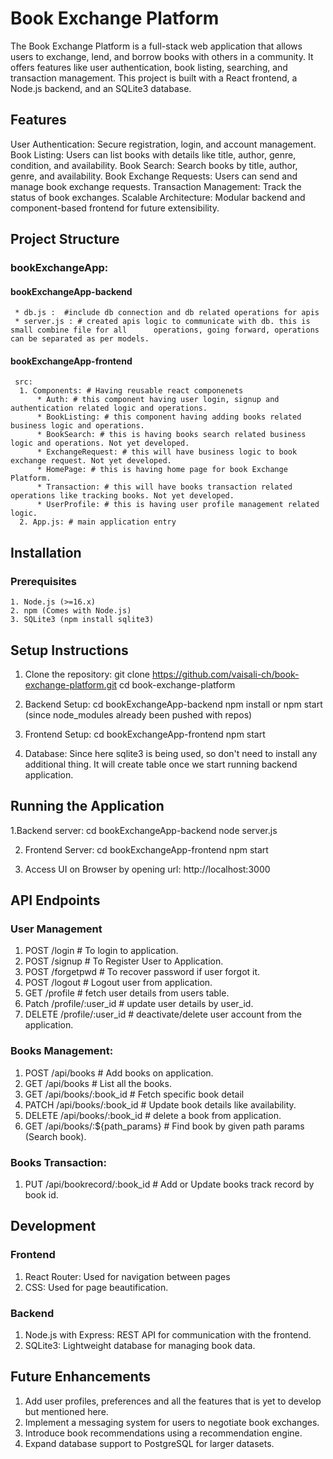 # Book Exchange Platform
The Book Exchange Platform is a full-stack web application that allows users to exchange, lend, and borrow books with others in a community. It offers features like user authentication, book listing, searching, and transaction management. This project is built with a React frontend, a Node.js backend, and an SQLite3 database.

## Features
User Authentication: Secure registration, login, and account management.
Book Listing: Users can list books with details like title, author, genre, condition, and availability.
Book Search: Search books by title, author, genre, and availability.
Book Exchange Requests: Users can send and manage book exchange requests.
Transaction Management: Track the status of book exchanges.
Scalable Architecture: Modular backend and component-based frontend for future extensibility.

## Project Structure

 ### bookExchangeApp:
  #### bookExchangeApp-backend
     * db.js :  #include db connection and db related operations for apis
     * server.js : # created apis logic to communicate with db. this is small combine file for all      operations, going forward, operations can be separated as per models.
  #### bookExchangeApp-frontend
     src:
      1. Components: # Having reusable react componenets
          * Auth: # this component having user login, signup and authentication related logic and operations.
          * BookListing: # this component having adding books related business logic and operations.
          * BookSearch: # this is having books search related business logic and operations. Not yet developed.
          * ExchangeRequest: # this will have business logic to book exchange request. Not yet developed.
          * HomePage: # this is having home page for book Exchange Platform.
          * Transaction: # this will have books transaction related operations like tracking books. Not yet developed.
          * UserProfile: # this is having user profile management related logic.
      2. App.js: # main application entry

## Installation

   ### Prerequisites
    1. Node.js (>=16.x)
    2. npm (Comes with Node.js)
    3. SQLite3 (npm install sqlite3)

## Setup Instructions

 1. Clone the repository:
    git clone https://github.com/vaisali-ch/book-exchange-platform.git
    cd book-exchange-platform

 2. Backend Setup:
    cd bookExchangeApp-backend
    npm install or npm start (since node_modules already been pushed with repos)

 3. Frontend Setup:
    cd bookExchangeApp-frontend
    npm start

 4. Database:
    Since here sqlite3 is being used, so don't need to install any additional thing. It will create table once we start running backend application.


## Running the Application 

  1.Backend server: 
    cd bookExchangeApp-backend
    node server.js
  
  2. Frontend Server:
    cd bookExchangeApp-frontend
    npm start

  3. Access UI on Browser by opening url:
    http://localhost:3000
  

## API Endpoints

 ### User Management
 1. POST /login		# To login to application.
 2. POST /signup	# To Register User to Application.
 3. POST /forgetpwd	# To recover password if user forgot it.
 4. POST /logout    # Logout user from application.
 5. GET /profile    # fetch user details from users table.
 6. Patch /profile/:user_id  # update user details by user_id.
 7. DELETE /profile/:user_id # deactivate/delete user account from the application.

 ### Books Management:
  1. POST /api/books  # Add books on application.
  2. GET /api/books   # List all the books.
  3. GET /api/books/:book_id # Fetch specific book detail
  4. PATCH /api/books/:book_id # Update book details like availability.
  5. DELETE /api/books/:book_id  # delete a book from application.
  6. GET /api/books/:${path_params}  # Find book by given path params (Search book).

 ### Books Transaction:
  1. PUT /api/bookrecord/:book_id  # Add or Update books track record by book id.

## Development

 ### Frontend
   1. React Router: Used for navigation between pages
   2. CSS: Used for page beautification.

 ### Backend
   1. Node.js with Express: REST API for communication with the frontend.
   2. SQLite3: Lightweight database for managing book data.

## Future Enhancements
   1. Add user profiles, preferences and all the features that is yet to develop but mentioned here.
   2. Implement a messaging system for users to negotiate book exchanges.
   3. Introduce book recommendations using a recommendation engine.
   4. Expand database support to PostgreSQL for larger datasets.
